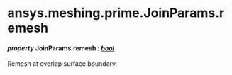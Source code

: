 # ansys.meshing.prime.JoinParams.remesh

<a id="ansys.meshing.prime.JoinParams.remesh"></a>

#### *property* JoinParams.remesh *: [bool](https://docs.python.org/3.11/library/functions.html#bool)*

Remesh at overlap surface boundary.

<!-- !! processed by numpydoc !! -->
